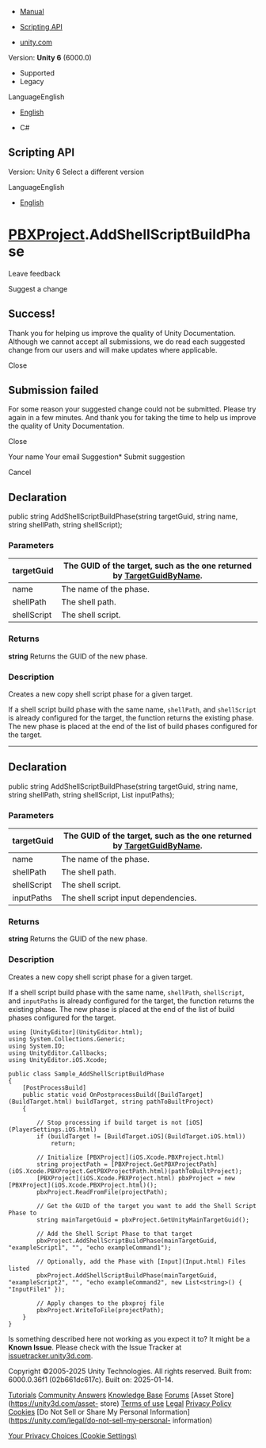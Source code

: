 [ ]()

  * [Manual](../Manual/index.html)
  * [Scripting API](../ScriptReference/index.html)

  * [unity.com](https://unity.com/)

Version: **Unity 6** (6000.0)

  * Supported
  * Legacy

LanguageEnglish

  * [English]()

  * C#

[ ](https://docs.unity3d.com)

## Scripting API

Version: Unity 6 Select a different version

LanguageEnglish

  * [English]()

#  [PBXProject](iOS.Xcode.PBXProject.html).AddShellScriptBuildPhase

Leave feedback

Suggest a change

## Success!

Thank you for helping us improve the quality of Unity Documentation. Although
we cannot accept all submissions, we do read each suggested change from our
users and will make updates where applicable.

Close

## Submission failed

For some reason your suggested change could not be submitted. Please <a>try
again</a> in a few minutes. And thank you for taking the time to help us
improve the quality of Unity Documentation.

Close

Your name Your email Suggestion* Submit suggestion

Cancel

[ ]()

## Declaration

public string AddShellScriptBuildPhase(string targetGuid, string name, string
shellPath, string shellScript);

### Parameters

targetGuid | The GUID of the target, such as the one returned by [TargetGuidByName](iOS.Xcode.PBXProject.TargetGuidByName.html).  
---|---  
name | The name of the phase.  
shellPath | The shell path.  
shellScript | The shell script.  
  
### Returns

**string** Returns the GUID of the new phase.

### Description

Creates a new copy shell script phase for a given target.

If a shell script build phase with the same name, `shellPath`, and
`shellScript` is already configured for the target, the function returns the
existing phase. The new phase is placed at the end of the list of build phases
configured for the target.

* * *

## Declaration

public string AddShellScriptBuildPhase(string targetGuid, string name, string
shellPath, string shellScript, List<string> inputPaths);

### Parameters

targetGuid | The GUID of the target, such as the one returned by [TargetGuidByName](iOS.Xcode.PBXProject.TargetGuidByName.html).  
---|---  
name | The name of the phase.  
shellPath | The shell path.  
shellScript | The shell script.  
inputPaths | The shell script input dependencies.  
  
### Returns

**string** Returns the GUID of the new phase.

### Description

Creates a new copy shell script phase for a given target.

If a shell script build phase with the same name, `shellPath`, `shellScript`,
and `inputPaths` is already configured for the target, the function returns
the existing phase. The new phase is placed at the end of the list of build
phases configured for the target.

    
    
    using [UnityEditor](UnityEditor.html);
    using System.Collections.Generic;
    using System.IO;
    using UnityEditor.Callbacks;
    using UnityEditor.iOS.Xcode;  
      
    public class Sample_AddShellScriptBuildPhase  
    {
        [PostProcessBuild]
        public static void OnPostprocessBuild([BuildTarget](BuildTarget.html) buildTarget, string pathToBuiltProject)
        {  
      
            // Stop processing if build target is not [iOS](PlayerSettings.iOS.html)
            if (buildTarget != [BuildTarget.iOS](BuildTarget.iOS.html))
                return;  
      
            // Initialize [PBXProject](iOS.Xcode.PBXProject.html)
            string projectPath = [PBXProject.GetPBXProjectPath](iOS.Xcode.PBXProject.GetPBXProjectPath.html)(pathToBuiltProject);
            [PBXProject](iOS.Xcode.PBXProject.html) pbxProject = new [PBXProject](iOS.Xcode.PBXProject.html)();
            pbxProject.ReadFromFile(projectPath);  
      
            // Get the GUID of the target you want to add the Shell Script Phase to
            string mainTargetGuid = pbxProject.GetUnityMainTargetGuid();  
      
            // Add the Shell Script Phase to that target
            pbxProject.AddShellScriptBuildPhase(mainTargetGuid, "exampleScript1", "", "echo exampleCommand1");  
      
            // Optionally, add the Phase with [Input](Input.html) Files listed
            pbxProject.AddShellScriptBuildPhase(mainTargetGuid, "exampleScript2", "", "echo exampleCommand2", new List<string>() { "InputFile1" });  
      
            // Apply changes to the pbxproj file
            pbxProject.WriteToFile(projectPath);
        }
    }
    

Is something described here not working as you expect it to? It might be a
**Known Issue**. Please check with the Issue Tracker at
[issuetracker.unity3d.com](https://issuetracker.unity3d.com).

Copyright ©2005-2025 Unity Technologies. All rights reserved. Built from:
6000.0.36f1 (02b661dc617c). Built on: 2025-01-14.

[Tutorials](https://unity3d.com/learn) [Community
Answers](https://answers.unity3d.com) [Knowledge
Base](https://support.unity3d.com/hc/en-us)
[Forums](https://forum.unity3d.com) [Asset Store](https://unity3d.com/asset-
store) [Terms of use](https://docs.unity3d.com/Manual/TermsOfUse.html)
[Legal](https://unity.com/legal) [Privacy
Policy](https://unity.com/legal/privacy-policy)
[Cookies](https://unity.com/legal/cookie-policy) [Do Not Sell or Share My
Personal Information](https://unity.com/legal/do-not-sell-my-personal-
information)

[Your Privacy Choices (Cookie Settings)](javascript:void\(0\);)

